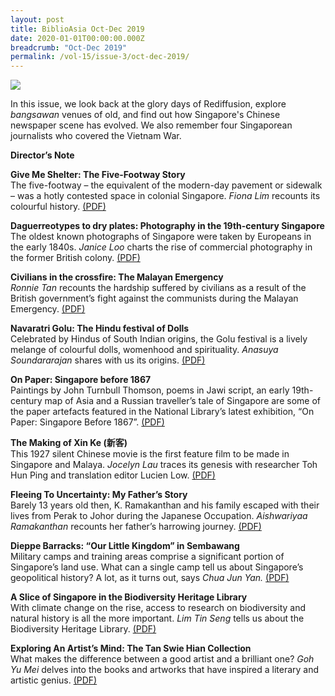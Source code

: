 ```yaml
---
layout: post
title: BiblioAsia Oct-Dec 2019
date: 2020-01-01T00:00:00.000Z
breadcrumb: "Oct-Dec 2019"
permalink: /vol-15/issue-3/oct-dec-2019/
---
```


<img src="/images/Vol-15-issue-4/vol15_iss3.jpg">

In this issue, we look back at the glory days of Rediffusion, explore *bangsawan* venues of old, and find out how Singapore's Chinese newspaper scene has evolved. We also remember four Singaporean journalists who covered the Vietnam War.

**Director’s Note**

**Give Me Shelter: The Five-Footway Story** <br>
The five-footway – the equivalent of the modern-day pavement or sidewalk – was a hotly contested space in colonial Singapore. *Fiona Lim* recounts its colourful history. [(PDF)](/past-issues/pdf/vol-15/v15-issue3_Footway.pdf)

**Daguerreotypes to dry plates: Photography in the 19th-century Singapore** <br>
The oldest known photographs of Singapore were taken by Europeans in the early 1840s. *Janice Loo* charts the rise of commercial photography in the former British colony. [(PDF)](/past-issues/pdf/vol-15/v15-issue3_Daguerreotypes.pdf)

**Civilians in the crossfire: The Malayan Emergency** <br>
*Ronnie Tan* recounts the hardship suffered by civilians as a result of the British government’s fight against the communists during the Malayan Emergency. [(PDF)](/past-issues/pdf/vol-15/v15-issue3_Civilians.pdf)

**Navaratri Golu: The Hindu festival of Dolls** <br>
Celebrated by Hindus of South Indian origins, the Golu festival is a lively melange of colourful dolls, womenhood and spirituality. *Anasuya Soundararajan* shares with us its origins. [(PDF)](/past-issues/pdf/vol-15/v15-issue3_Dolls.pdf)

**On Paper: Singapore before 1867** <br>
Paintings by John Turnbull Thomson, poems in Jawi script, an early 19th-century map of Asia and a Russian traveller’s tale of Singapore are some of the paper artefacts featured in the National Library’s latest exhibition, “On Paper: Singapore Before 1867”. [(PDF)](/past-issues/pdf/vol-15/v15-issue3_Paper.pdf)

**The Making of Xin Ke (新客)** <br>
This 1927 silent Chinese movie is the first feature film to be made in Singapore and Malaya. *Jocelyn Lau* traces its genesis with researcher Toh Hun Ping and translation editor Lucien Low. [(PDF)](/past-issues/pdf/vol-15/v15-issue3_Xin_Ke.pdf)

**Fleeing To Uncertainty: My Father’s Story** <br>
Barely 13 years old then, K. Ramakanthan and his family escaped with their lives from Perak to Johor during the Japanese Occupation. *Aishwariyaa Ramakanthan* recounts her father’s harrowing journey. [(PDF)](/past-issues/pdf/vol-15/v15-issue3_Fleeing.pdf)

**Dieppe Barracks: “Our Little Kingdom” in Sembawang** <br>
Military camps and training areas comprise a significant portion of Singapore’s land use. What can a single camp tell us about Singapore’s geopolitical history? A lot, as it turns out, says *Chua Jun Yan.* [(PDF)](/past-issues/pdf/vol-15/v15-issue3_Dieppe.pdf)

**A Slice of Singapore in the Biodiversity Heritage Library** <br>
With climate change on the rise, access to research on biodiversity and natural history is all the more important. *Lim Tin Seng* tells us about the Biodiversity Heritage Library. [(PDF)](/past-issues/pdf/vol-15/v15-issue3_Biodiversity.pdf)
 
**Exploring An Artist’s Mind: The Tan Swie Hian Collection** <br>
What makes the difference between a good artist and a brilliant one? *Goh Yu Mei* delves into the books and artworks that have inspired a literary and artistic genius. [(PDF)](/past-issues/pdf/vol-15/v15-issue3_TanSweeHian.pdf)
 

